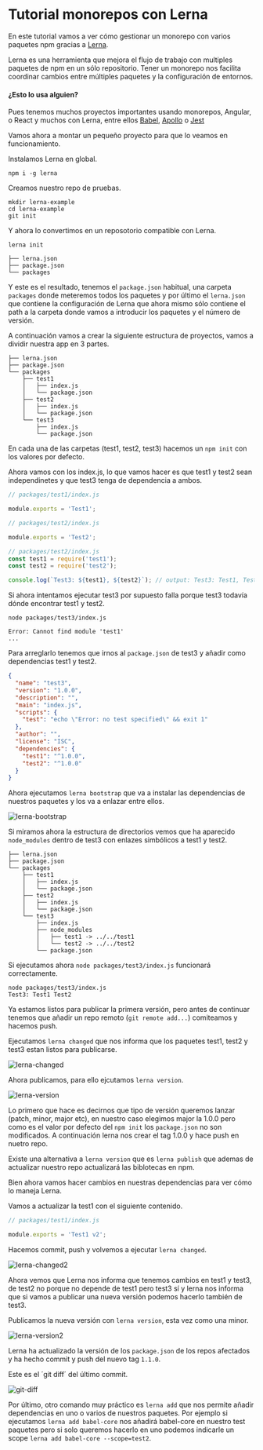 # Tutorial monorepos con Lerna

En este tutorial vamos a ver cómo gestionar un monorepo con varios paquetes npm gracias a [Lerna](https://github.com/lerna/lerna). 

Lerna es una herramienta que mejora el flujo de trabajo con multiples paquetes de npm en un sólo repositorio. Tener un monorepo nos facilita  coordinar cambios entre múltiples paquetes y la configuración de entornos.

#### ¿Esto lo usa alguien?

Pues tenemos muchos proyectos importantes usando monorepos, Angular, o React y muchos con Lerna, entre ellos [Babel](https://github.com/babel/babel/blob/master/doc/design/monorepo.md), [Apollo](https://github.com/apollographql) o [Jest](https://github.com/facebook/jest)

Vamos ahora a montar un pequeño proyecto para que lo veamos en funcionamiento.

Instalamos Lerna en global.
```shell
npm i -g lerna
```

Creamos nuestro repo de pruebas.
```shell
mkdir lerna-example
cd lerna-example
git init
```

Y ahora lo convertimos en un reposotorio compatible con Lerna.
```shell
lerna init
```

```shell
├── lerna.json
├── package.json
└── packages
```

Y este es el resultado, tenemos el `package.json` habitual, una carpeta `packages` donde meteremos todos los paquetes y por último el `lerna.json` que contiene la configuración de Lerna que ahora mismo sólo contiene el path a la carpeta donde vamos a introducir los paquetes y el número de versión.

A continuación vamos a crear la siguiente estructura de proyectos, vamos a dividir nuestra app en 3 partes.

```shell
├── lerna.json
├── package.json
└── packages
    ├── test1
    │   ├── index.js
    │   └── package.json
    ├── test2
    │   ├── index.js
    │   └── package.json
    └── test3
        ├── index.js
        └── package.json
```

En cada una de las carpetas (test1, test2, test3) hacemos un `npm init` con los valores por defecto.

Ahora vamos con los index.js, lo que vamos hacer es que test1 y test2 sean independinetes y que test3 tenga de dependencia a ambos.

```js
// packages/test1/index.js

module.exports = 'Test1';
```

```js
// packages/test2/index.js

module.exports = 'Test2';
```

```js
// packages/test2/index.js
const test1 = require('test1');
const test2 = require('test2');

console.log(`Test3: ${test1}, ${test2}`); // output: Test3: Test1, Test2
```

Si ahora intentamos ejecutar test3 por supuesto falla porque test3 todavía dónde encontrar test1 y test2.

```shell
node packages/test3/index.js

Error: Cannot find module 'test1'
...
```

Para arreglarlo tenemos que irnos al `package.json` de test3 y añadir como dependencias test1 y test2.

```json
{
  "name": "test3",
  "version": "1.0.0",
  "description": "",
  "main": "index.js",
  "scripts": {
    "test": "echo \"Error: no test specified\" && exit 1"
  },
  "author": "",
  "license": "ISC",
  "dependencies": {
    "test1": "^1.0.0",
    "test2": "^1.0.0" 
  }
}
```

Ahora ejecutamos `lerna bootstrap` que va a instalar las dependencias de nuestros paquetes y los va a enlazar entre ellos.

![lerna-bootstrap](https://raw.githubusercontent.com/juanfran/posts/master/tools/lerna/assets/lerna-bootstrap.png)

Si miramos ahora la estructura de directorios vemos que ha aparecido `node_modules` dentro de test3 con enlazes simbólicos a test1 y test2.

```shell
├── lerna.json
├── package.json
└── packages
    ├── test1
    │   ├── index.js
    │   └── package.json
    ├── test2
    │   ├── index.js
    │   └── package.json
    └── test3
        ├── index.js
        ├── node_modules
        │   ├── test1 -> ../../test1
        │   └── test2 -> ../../test2
        └── package.json
```

Si ejecutamos ahora `node packages/test3/index.js` funcionará correctamente.

```shell
node packages/test3/index.js
Test3: Test1 Test2
```

Ya estamos listos para publicar la primera versión, pero antes de continuar tenemos que añadir un repo remoto (`git remote add...`) comiteamos y hacemos push.

Ejecutamos `lerna changed` que nos informa que los paquetes test1, test2 y test3 estan listos para publicarse.

![lerna-changed](https://raw.githubusercontent.com/juanfran/posts/master/tools/lerna/assets/lerna-changed.png)

Ahora publicamos, para ello ejcutamos `lerna version`.

![lerna-version](https://raw.githubusercontent.com/juanfran/posts/master/tools/lerna/assets/lerna-version.png)

Lo primero que hace es decirnos que tipo de versión queremos lanzar (patch, minor, major etc), en nuestro caso elegimos major la 1.0.0 pero como es el valor por defecto del `npm init` los `package.json` no son modificados. A continuación lerna nos crear el tag 1.0.0 y hace push en nuetro repo.

Existe una alternativa a `lerna version` que es `lerna publish` que ademas de actualizar nuestro repo actualizará las biblotecas en npm.

Bien ahora vamos hacer cambios en nuestras dependencias para ver cómo lo maneja Lerna.

Vamos a actualizar la test1 con el siguiente contenido.

```js
// packages/test1/index.js

module.exports = 'Test1 v2';
```

Hacemos commit, push y volvemos a ejecutar `lerna changed`.

![lerna-changed2](https://raw.githubusercontent.com/juanfran/posts/master/tools/lerna/assets/lerna-changed2.png)

Ahora vemos que Lerna nos informa que tenemos cambios en test1 y test3, de test2 no porque no depende de test1 pero test3 sí y lerna nos informa que si vamos a publicar una nueva versión podemos hacerlo también de test3.

Publicamos la nueva versión con `lerna version`, esta vez como una minor.

![lerna-version2](https://raw.githubusercontent.com/juanfran/posts/master/tools/lerna/assets/lerna-version2.png)

Lerna ha actualizado la versión de los `package.json` de los repos afectados y ha hecho commit y push del nuevo tag `1.1.0`.

Este es el ´git diff´ del último commit.

![git-diff](https://raw.githubusercontent.com/juanfran/posts/master/tools/lerna/assets/git-diff.png)

Por último, otro comando muy práctico es `lerna add` que nos permite añadir dependencias en uno o varios de nuestros paquetes. 
Por ejemplo si ejecutamos `lerna add babel-core` nos añadirá babel-core en nuestro test paquetes pero si solo queremos hacerlo en uno podemos indicarle un scope `lerna add babel-core --scope=test2`.

